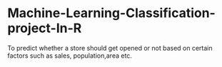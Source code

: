 # Machine-Learning-Classification-project-In-R
To predict whether a store should get opened or not based on certain factors such as sales, population,area etc.
